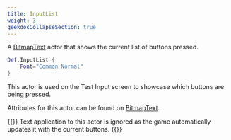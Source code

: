 ```yaml
---
title: InputList
weight: 3
geekdocCollapseSection: true
---
```


A [BitmapText](../bitmaptext/) actor that shows the current list of buttons pressed.

```lua
Def.InputList {
	Font="Common Normal"
}
```

This actor is used on the Test Input screen to showcase which buttons are being pressed.

Attributes for this actor can be found on [BitmapText](../bitmaptext/).

{{<hint type="important">}}
Text application to this actor is ignored as the game automatically updates it with the current buttons.
{{</hint>}}